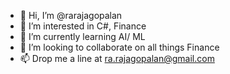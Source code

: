 - 👋 Hi, I’m @rarajagopalan
- 👀 I’m interested in C#, Finance
- 🌱 I’m currently learning AI/ ML
- 💞️ I’m looking to collaborate on all things Finance
- 📫 Drop me a line at ra.rajagopalan@gmail.com

<!---
rarajagopalan/rarajagopalan is a ✨ special ✨ repository because its `README.md` (this file) appears on your GitHub profile.
You can click the Preview link to take a look at your changes.
--->
